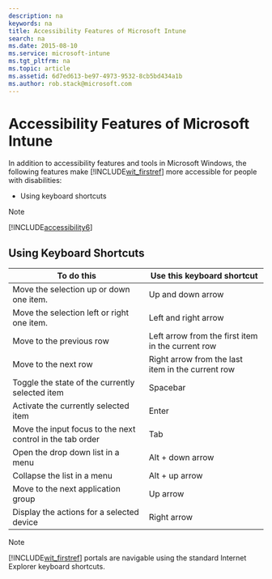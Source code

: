 ```yaml
---
description: na
keywords: na
title: Accessibility Features of Microsoft Intune
search: na
ms.date: 2015-08-10
ms.service: microsoft-intune
ms.tgt_pltfrm: na
ms.topic: article
ms.assetid: 6d7ed613-be97-4973-9532-8cb5bd434a1b
ms.author: rob.stack@microsoft.com
---
```

# Accessibility Features of Microsoft Intune
In addition to accessibility features and tools in Microsoft Windows, the following features make [!INCLUDE[wit_firstref](../Token/wit_firstref_md.md)] more accessible for people with disabilities:

-   Using keyboard shortcuts

> [!NOTE]
> [!INCLUDE[accessibility6](../Token/accessibility6_md.md)]

## Using Keyboard Shortcuts

|To do this|Use this keyboard shortcut|
|--------------|------------------------------|
|Move the selection up or down one item.|Up and down arrow|
|Move the selection left or right one item.|Left and right arrow|
|Move to the previous row|Left arrow from the first item in the current row|
|Move to the next row|Right arrow from the last item in the current row|
|Toggle the state of the currently selected item|Spacebar|
|Activate the currently selected item|Enter|
|Move the input focus to the next control in the tab order|Tab|
|Open the drop down list in a menu|Alt + down arrow|
|Collapse the list in a menu|Alt + up arrow|
|Move to the next application group|Up arrow|
|Display the actions for a selected device|Right arrow|
> [!NOTE]
> [!INCLUDE[wit_firstref](../Token/wit_firstref_md.md)] portals are navigable using the standard Internet Explorer keyboard shortcuts.

